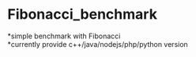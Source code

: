 Fibonacci_benchmark
===================

*simple benchmark with Fibonacci  
*currently provide c++/java/nodejs/php/python version  
